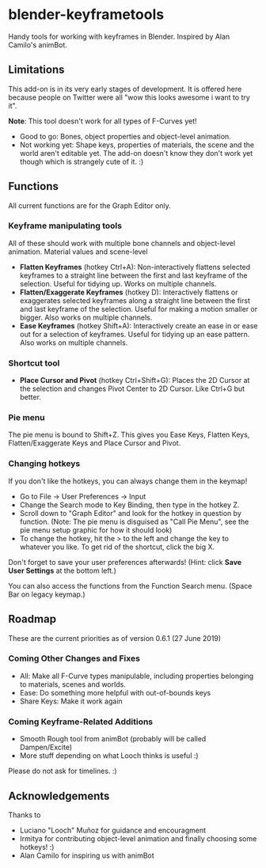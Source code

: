 # blender-keyframetools

Handy tools for working with keyframes in Blender. Inspired by Alan Camilo's animBot.

## Limitations

This add-on is in its very early stages of development. It is offered here because people on Twitter were all "wow this looks awesome i want to try it".

**Note**: This tool doesn't work for all types of F-Curves yet!

* Good to go: Bones, object properties and object-level animation.
* Not working yet: Shape keys, properties of materials, the scene and the world aren't editable yet. The add-on doesn't know they don't work yet though which is strangely cute of it. :)

## Functions

All current functions are for the Graph Editor only.

### Keyframe manipulating tools

All of these should work with multiple bone channels and object-level animation. Material values and scene-level 

* **Flatten Keyframes** (hotkey Ctrl+A): Non-interactively flattens selected keyframes to a straight line between the first and last keyframe of the selection. Useful for tidying up. Works on multiple channels.
* **Flatten/Exaggerate Keyframes** (hotkey D): Interactively flattens or exaggerates selected keyframes along a straight line between the first and last keyframe of the selection. Useful for making a motion smaller or bigger. Also works on multiple channels. 
* **Ease Keyframes** (hotkey Shift+A): Interactively create an ease in or ease out for a selection of keyframes. Useful for tidying up an ease pattern. Also works on multiple channels. 

### Shortcut tool

* **Place Cursor and Pivot** (hotkey Ctrl+Shift+G): Places the 2D Cursor at the selection and changes Pivot Center to 2D Cursor. Like Ctrl+G but better.

### Pie menu

The pie menu is bound to Shift+Z. This gives you Ease Keys, Flatten Keys, Flatten/Exaggerate Keys and Place Cursor and Pivot.

### Changing hotkeys

If you don't like the hotkeys, you can always change them in the keymap!

* Go to File -> User Preferences -> Input
* Change the Search mode to Key Binding, then type in the hotkey Z.
* Scroll down to "Graph Editor" and look for the hotkey in question by function. (Note: The pie menu is disguised as "Call Pie Menu", see the pie menu setup graphic for how it should look)
* To change the hotkey, hit the > to the left and change the key to whatever you like. To get rid of the shortcut, click the big X.

Don't forget to save your user preferences afterwards! (Hint: click **Save User Settings** at the bottom left.)

You can also access the functions from the Function Search menu. (Space Bar on legacy keymap.)

## Roadmap

These are the current priorities as of version 0.6.1 (27 June 2019)

### Coming Other Changes and Fixes

* All: Make all F-Curve types manipulable, including properties belonging to materials, scenes and worlds.
* Ease: Do something more helpful with out-of-bounds keys 
* Share Keys: Make it work again

### Coming Keyframe-Related Additions

* Smooth Rough tool from animBot (probably will be called Dampen/Excite)
* More stuff depending on what Looch thinks is useful :)

Please do not ask for timelines. :)

## Acknowledgements

Thanks to

* Luciano "Looch" Muñoz for guidance and encouragment
* Irmitya for contributing object-level animation and finally choosing some hotkeys! :)
* Alan Camilo for inspiring us with animBot
